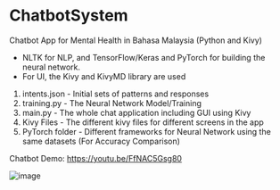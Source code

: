 # ChatbotSystem
Chatbot App for Mental Health in Bahasa Malaysia (Python and Kivy)
- NLTK for NLP, and TensorFlow/Keras and PyTorch for building the neural network.
- For UI, the Kivy and KivyMD library are used

1) intents.json - Initial sets of patterns and responses
2) training.py - The Neural Network Model/Training 
3) main.py - The whole chat application including GUI using Kivy
4) Kivy Files - The different kivy files for different screens in the app
5) PyTorch folder - Different frameworks for Neural Network using the same datasets (For Accuracy Comparison)

Chatbot Demo:
https://youtu.be/FfNAC5Gsg80

![image](https://user-images.githubusercontent.com/111273105/184799065-1c126db6-6e56-4dac-8fb0-cec16be2c610.png)
